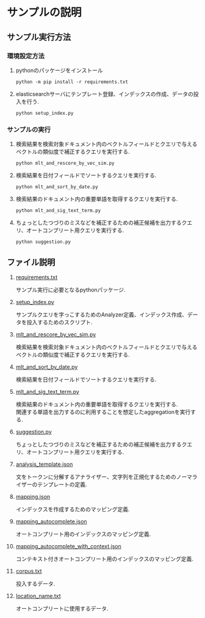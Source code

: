 # サンプルの説明

## サンプル実行方法

### 環境設定方法

1. pythonのパッケージをインストール

    `python -m pip install -r requirements.txt`

2. elasticsearchサーバにテンプレート登録、インデックスの作成、データの投入を行う.

    `python setup_index.py`

### サンプルの実行

1. 検索結果を検索対象ドキュメント内のベクトルフィールドとクエリで与えるベクトルの類似度で補正するクエリを実行する.

    `python mlt_and_rescore_by_vec_sim.py`

2. 検索結果を日付フィールドでソートするクエリを実行する.

    `python mlt_and_sort_by_date.py`

3. 検索結果のドキュメント内の重要単語を取得するクエリを実行する.

    `python mlt_and_sig_text_term.py`

4. ちょっとしたつづりのミスなどを補正するための補正候補を出力するクエリ、オートコンプリート用クエリを実行する.

    `python suggestion.py`

## ファイル説明

1. [requirements.txt](./requirements.txt)

    サンプル実行に必要となるpythonパッケージ.

2. [setup\_index.py](./setup_index.py)

    サンプルクエリを字っこするためのAnalyzer定義、インデックス作成、データを投入するためのスクリプト.

3. [mlt\_and\_rescore\_by\_vec\_sim.py](./mlt_and_rescore_by_vec_sim.py)

    検索結果を検索対象ドキュメント内のベクトルフィールドとクエリで与えるベクトルの類似度で補正するクエリを実行する.

4. [mlt\_and\_sort\_by\_date.py](./mlt_and_sort_by_date.py)

    検索結果を日付フィールドでソートするクエリを実行する.

5. [mlt\_and\_sig\_text\_term.py](./mlt_and_sig_text_term.py)

    検索結果のドキュメント内の重要単語を取得するクエリを実行する.\
    関連する単語を出力するのに利用することを想定したaggregationを実行する.
    
6. [suggestion.py](./suggestion.py)

    ちょっとしたつづりのミスなどを補正するための補正候補を出力するクエリ、オートコンプリート用クエリを実行する.

7. [analysis\_template.json](./analysis_template.json)

    文をトークンに分解するアナライザー、文字列を正規化するためのノーマライザーのテンプレートの定義.
    
8. [mapping.json](./mapping.json)

    インデックスを作成するためのマッピング定義.

9. [mapping\_autocomplete.json](./mapping_autocomplete.json)

    オートコンプリート用のインデックスのマッピング定義.

10. [mapping\_autocomplete\_with\_context.json](./mapping_autocomplete_with_context.json)

    コンテキスト付きオートコンプリート用のインデックスのマッピング定義.

11. [corpus.txt](./corpus.txt)

    投入するデータ.

12. [location\_name.txt](./location_name.txt)

    オートコンプリートに使用するデータ.
